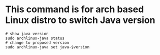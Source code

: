 # This command is for arch based Linux distro to switch Java version
```
# show java version
sudo archlinux-java status
# change to proposed version
sudo archlinux-java set java-$version
```
